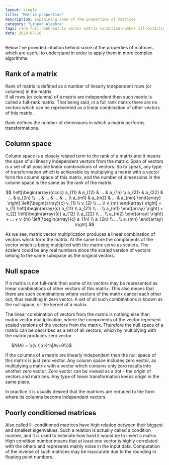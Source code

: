 ```yaml
---
layout: single
title: "Matrix properties"
description: Explaining some of the properties of matrices
category: "Linear Algebra"
tags: rank full-rank-matrix vector matrix condition-number ill-conditioned-matrix column-space null-space kernel span linear-combination
date: 2020-07-16
---
```

 
Below I've provided intuition behind some of the properties of matrices, which are useful to understand in order to apply them in more complex algorithms.   

## Rank of a matrix
 
Rank of matrix is defined as a number of linearly independent rows (or columns) in the matrix.<br>
If all rows (or columns) of a matrix are independent then such matrix is called a full-rank matrix. That being said, in a full rank matrix there are no vectors which can be represented as a linear combination of other vectors of this matrix.
 
Rank defines the number of dimensions in which a matrix performs transformations.  
 
## Column space
 
Column space is a closely related term to the rank of a matrix and it means the span of all linearly independent vectors from the matrix. Span of vectors is a set of all possible linear combinations of vectors. So to speak, any type of transformation which is achievable by multiplying a matrix with a vector form the column space of this matrix, and the number of dimensions in the column space is the same as the rank of the matrix.
 
$$
\left[\begin{array}{cccc}
a_{11} & a_{12} & ... & a_{1n} \\
a_{21} & a_{22} & ... & a_{2n} \\
... & ... & ... & ... \\
a_{m1} & a_{m2} & ... & a_{mn}
\end{array} \right]
\left[\begin{array}{c}
v_{1} \\
v_{2} \\
... \\
v_{m}     
\end{array} \right]
= v_{1}     
\left[\begin{array}{c}
a_{11} \\
a_{21} \\
... \\
a_{m1}     
\end{array} \right] + v_{2} \left[\begin{array}{c}
a_{12} \\
a_{22} \\
... \\
a_{m2}     
\end{array} \right] + ... + v_{m} \left[\begin{array}{c}
a_{1n} \\
a_{2n} \\
... \\
a_{mn}     
\end{array} \right]
$$
 
As we see, matrix vector multiplication produces a linear combination of vectors which form the matrix. At the same time the components of the vector which is being multiplied with the matrix serve as scalers. The scalers could be any real numbers since the scaled version of vectors belong to the same subspace as the original vectors.  
 
## Null space
 
If a matrix is not full-rank then some of its vectors may be represented as linear combinations of other vectors of this matrix. This also means that there are such combinations where vectors of the matrix cancel each other out, thus resulting in zero vector. A set of all such combinations is known as the null space, or the kernel of a matrix.  
 
The linear combination of vectors from the matrix is nothing else than matrix vector multiplication, where the components of the vector represent scaled versions of the vectors from the matrix. Therefore the null space of a matrix can be described as a set of all vectors, which by multiplying with the matrix produces zero vector.  
 
&nbsp;&nbsp;&nbsp;&nbsp;
$N(A) = \\{v \in K^n|Av=0\\}$
 
If the columns of a matrix are linearly independent then the null space of this matrix is just zero vector. Any column space includes zero vector, as multiplying a matrix with a vector which contains only zero results into another zero vector. Zero vector can be viewed as a dot - the origin of vectors and matrices. Any type of linear transformation keeps origin in the same place.
 
In practice it is usually desired that the matrices are reduced to the form where its columns become independent vectors.
 
## Poorly conditioned matrices
 
Also called ill-conditioned matrices have high relation between their biggest and smallest eigenvalues. Such a relation is actually called a condition number, and it is used to estimate how hard it would be to invert a matrix. High condition number means that at least one vector is highly correlated with the others and represents mainly noise in the input data. Computation of the inverse of such matrices may be inaccurate due to the rounding in floating point numbers.
